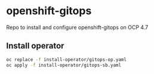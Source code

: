 # openshift-gitops
Repo to install and configure openshift-gitops on OCP 4.7

## Install operator

```bash
oc replace -f install-operator/gitops-op.yaml
oc apply -f install-operator/gitops-sb.yaml
```
